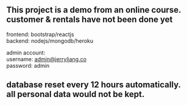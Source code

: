 ## This project is a demo from an online course. </br>customer & rentals have not been done yet

frontend: bootstrap/reactjs </br>
backend: nodejs/mongodb/heroku</br>

admin account:</br>
username: admin@jerryliang.co</br>
password: admin</br>

## database reset every 12 hours automatically.</br> all personal data would not be kept.
